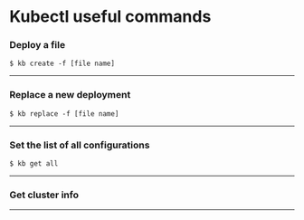 # Kubectl useful commands

### Deploy a file 
` $ kb create -f [file name] `

---
### Replace a new deployment
` $ kb replace -f [file name] `

---
### Set the list of all configurations
` $ kb get all `

---
### Get cluster info

---
